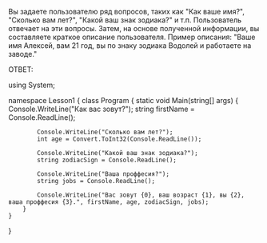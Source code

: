 Вы задаете пользователю ряд вопросов, таких как "Как ваше имя?", "Сколько вам лет?", "Какой ваш знак зодиака?" и т.п. Пользователь отвечает на эти вопросы. Затем, на основе полученной информации, вы составляете краткое описание пользователя.
Пример описания:
"Ваше имя Алексей, вам 21 год, вы по знаку зодиака Водолей и работаете на заводе."


ОТВЕТ:



using System;

namespace Lesson1
{
    class Program
    {
        static void Main(string[] args)
        {
            Console.WriteLine("Как вас зовут?");
            string firstName = Console.ReadLine();

            Console.WriteLine("Сколько вам лет?");
            int age = Convert.ToInt32(Console.ReadLine());

            Console.WriteLine("Какой ваш знак зодиака?");
            string zodiacSign = Console.ReadLine();

            Console.WriteLine("Ваша проффесия?");
            string jobs = Console.ReadLine();

            Console.WriteLine("Вас зовут {0}, ваш возраст {1}, вы {2}, ваша проффесия {3}.", firstName, age, zodiacSign, jobs);
        }
    }
}
